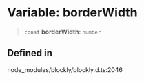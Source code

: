 # Variable: borderWidth

> `const` **borderWidth**: `number`

## Defined in

node_modules/blockly/blockly.d.ts:2046

